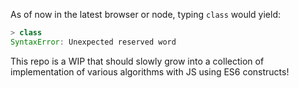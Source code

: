 As of now in the latest browser or node, typing `class` would yield:

```js
> class
SyntaxError: Unexpected reserved word
```
This repo is a WIP that should slowly grow into a collection of implementation of various algorithms with JS using ES6 constructs!

